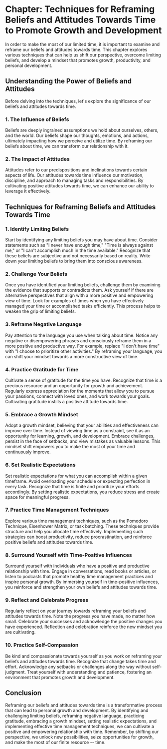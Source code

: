 Chapter: Techniques for Reframing Beliefs and Attitudes Towards Time to Promote Growth and Development
======================================================================================================

In order to make the most of our limited time, it is important to examine and reframe our beliefs and attitudes towards time. This chapter explores various techniques that can help us shift our perspective, overcome limiting beliefs, and develop a mindset that promotes growth, productivity, and personal development.

**Understanding the Power of Beliefs and Attitudes**
----------------------------------------------------

Before delving into the techniques, let's explore the significance of our beliefs and attitudes towards time.

### **1. The Influence of Beliefs**

Beliefs are deeply ingrained assumptions we hold about ourselves, others, and the world. Our beliefs shape our thoughts, emotions, and actions, ultimately impacting how we perceive and utilize time. By reframing our beliefs about time, we can transform our relationship with it.

### **2. The Impact of Attitudes**

Attitudes refer to our predispositions and inclinations towards certain aspects of life. Our attitudes towards time influence our motivation, discipline, and approach to managing tasks and responsibilities. By cultivating positive attitudes towards time, we can enhance our ability to leverage it effectively.

**Techniques for Reframing Beliefs and Attitudes Towards Time**
---------------------------------------------------------------

### **1. Identify Limiting Beliefs**

Start by identifying any limiting beliefs you may have about time. Consider statements such as "I never have enough time," "Time is always against me," or "I can't accomplish much in the time available." Recognize that these beliefs are subjective and not necessarily based on reality. Write down your limiting beliefs to bring them into conscious awareness.

### **2. Challenge Your Beliefs**

Once you have identified your limiting beliefs, challenge them by examining the evidence that supports or contradicts them. Ask yourself if there are alternative perspectives that align with a more positive and empowering view of time. Look for examples of times when you have effectively managed your time or accomplished tasks efficiently. This process helps to weaken the grip of limiting beliefs.

### **3. Reframe Negative Language**

Pay attention to the language you use when talking about time. Notice any negative or disempowering phrases and consciously reframe them in a more positive and productive way. For example, replace "I don't have time" with "I choose to prioritize other activities." By reframing your language, you can shift your mindset towards a more constructive view of time.

### **4. Practice Gratitude for Time**

Cultivate a sense of gratitude for the time you have. Recognize that time is a precious resource and an opportunity for growth and achievement. Regularly express appreciation for the moments that allow you to pursue your passions, connect with loved ones, and work towards your goals. Cultivating gratitude instills a positive attitude towards time.

### **5. Embrace a Growth Mindset**

Adopt a growth mindset, believing that your abilities and effectiveness can improve over time. Instead of viewing time as a constraint, see it as an opportunity for learning, growth, and development. Embrace challenges, persist in the face of setbacks, and view mistakes as valuable lessons. This mindset shift empowers you to make the most of your time and continuously improve.

### **6. Set Realistic Expectations**

Set realistic expectations for what you can accomplish within a given timeframe. Avoid overloading your schedule or expecting perfection in every task. Recognize that time is finite and prioritize your efforts accordingly. By setting realistic expectations, you reduce stress and create space for meaningful progress.

### **7. Practice Time Management Techniques**

Explore various time management techniques, such as the Pomodoro Technique, Eisenhower Matrix, or task batching. These techniques provide structure and help you allocate time effectively. Implementing such strategies can boost productivity, reduce procrastination, and reinforce positive beliefs and attitudes towards time.

### **8. Surround Yourself with Time-Positive Influences**

Surround yourself with individuals who have a positive and productive relationship with time. Engage in conversations, read books or articles, or listen to podcasts that promote healthy time management practices and inspire personal growth. By immersing yourself in time-positive influences, you reinforce and strengthen your own beliefs and attitudes towards time.

### **9. Reflect and Celebrate Progress**

Regularly reflect on your journey towards reframing your beliefs and attitudes towards time. Note the progress you have made, no matter how small. Celebrate your successes and acknowledge the positive changes you have experienced. Reflection and celebration reinforce the new mindset you are cultivating.

### **10. Practice Self-Compassion**

Be kind and compassionate towards yourself as you work on reframing your beliefs and attitudes towards time. Recognize that change takes time and effort. Acknowledge any setbacks or challenges along the way without self-judgment. Treat yourself with understanding and patience, fostering an environment that promotes growth and development.

**Conclusion**
--------------

Reframing our beliefs and attitudes towards time is a transformative process that can lead to personal growth and development. By identifying and challenging limiting beliefs, reframing negative language, practicing gratitude, embracing a growth mindset, setting realistic expectations, and implementing effective time management techniques, we can cultivate a positive and empowering relationship with time. Remember, by shifting our perspective, we unlock new possibilities, seize opportunities for growth, and make the most of our finite resource -- time.
